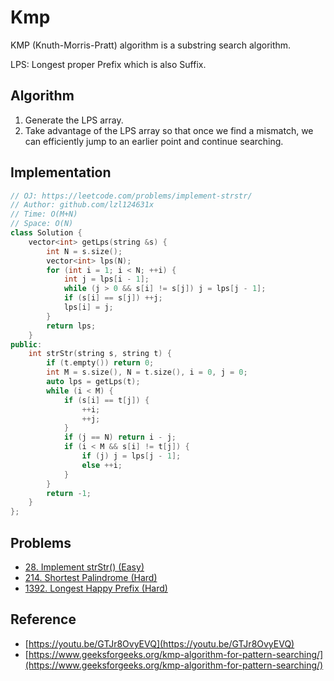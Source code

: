 # Kmp

KMP \(Knuth-Morris-Pratt\) algorithm is a substring search algorithm.

LPS: Longest proper Prefix which is also Suffix.

## Algorithm

1. Generate the LPS array.
2. Take advantage of the LPS array so that once we find a mismatch, we can efficiently jump to an earlier point and continue searching.

## Implementation

```cpp
// OJ: https://leetcode.com/problems/implement-strstr/
// Author: github.com/lzl124631x
// Time: O(M+N)
// Space: O(N)
class Solution {
    vector<int> getLps(string &s) {
        int N = s.size();
        vector<int> lps(N);
        for (int i = 1; i < N; ++i) {
            int j = lps[i - 1];
            while (j > 0 && s[i] != s[j]) j = lps[j - 1];
            if (s[i] == s[j]) ++j;
            lps[i] = j;
        }
        return lps;
    }
public:
    int strStr(string s, string t) {
        if (t.empty()) return 0;
        int M = s.size(), N = t.size(), i = 0, j = 0;
        auto lps = getLps(t);
        while (i < M) {
            if (s[i] == t[j]) {
                ++i;
                ++j;
            }
            if (j == N) return i - j;
            if (i < M && s[i] != t[j]) {
                if (j) j = lps[j - 1];
                else ++i;
            }
        }
        return -1;
    }
};
```

## Problems

* [28. Implement strStr\(\) \(Easy\)](https://leetcode.com/problems/implement-strstr/)
* [214. Shortest Palindrome \(Hard\)](https://leetcode.com/problems/shortest-palindrome/)
* [1392. Longest Happy Prefix \(Hard\)](https://leetcode.com/problems/longest-happy-prefix/)

## Reference

* [https://youtu.be/GTJr8OvyEVQ](https://youtu.be/GTJr8OvyEVQ)
* [https://www.geeksforgeeks.org/kmp-algorithm-for-pattern-searching/](https://www.geeksforgeeks.org/kmp-algorithm-for-pattern-searching/)

